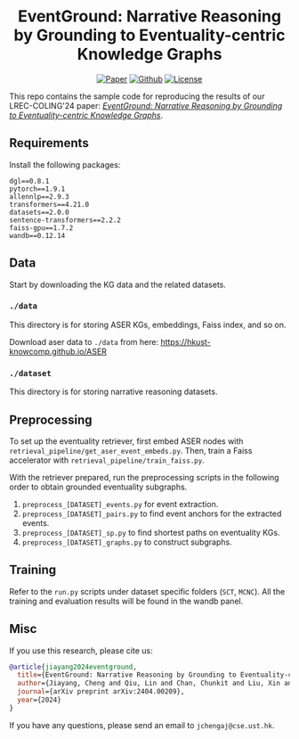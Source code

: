 <h1 align="center">EventGround: Narrative Reasoning by Grounding to Eventuality-centric Knowledge Graphs</h1>
<p align="center">
    <a href="https://arxiv.org/abs/2404.00209"><img src="https://img.shields.io/badge/arXiv-2404.00209-b31b1b.svg" alt="Paper"></a>
    <a href="https://github.com/LFhase/PAIR"><img src="https://img.shields.io/badge/-Github-grey?logo=github" alt="Github"></a>
    <!-- <a href="https://colab.research.google.com/drive/1t0_4BxEJ0XncyYvn_VyEQhxwNMvtSUNx?usp=sharing"><img src="https://colab.research.google.com/assets/colab-badge.svg" alt="Colab"></a> -->
    <a href=""> <img alt="License" src="https://img.shields.io/static/v1?label=Pub&message=LREC-COLING%2724&color=blue"> </a>
    <!-- <a href="https://github.com/LFhase/PAIR/blob/main/LICENSE"> <img alt="License" src="https://img.shields.io/github/license/LFhase/PAIR?color=blue"> </a> -->
    <!-- <a href="https://neurips.cc/virtual/2022/poster/54643"> <img src="https://img.shields.io/badge/Video-grey?logo=Kuaishou&logoColor=white" alt="Video"></a> -->
    <!-- <a href="https://lfhase.win/files/slides/PAIR.pdf"> <img src="https://img.shields.io/badge/Slides-grey?&logo=MicrosoftPowerPoint&logoColor=white" alt="Slides"></a> -->
    <!-- <a href="https://icml.cc/media/PosterPDFs/ICML%202022/a8acc28734d4fe90ea24353d901ae678.png"> <img src="https://img.shields.io/badge/Poster-grey?logo=airplayvideo&logoColor=white" alt="Poster"></a> -->
</p>


This repo contains the sample code for reproducing the results of our LREC-COLING'24 paper: *[EventGround: Narrative Reasoning by Grounding to Eventuality-centric Knowledge Graphs](https://arxiv.org/abs/2404.00209)*.

## Requirements

Install the following packages:

```
dgl==0.8.1
pytorch==1.9.1
allennlp==2.9.3
transformers==4.21.0
datasets==2.0.0
sentence-transformers==2.2.2
faiss-gpu==1.7.2
wandb==0.12.14
```

## Data

Start by downloading the KG data and the related datasets.

### `./data`

This directory is for storing ASER KGs, embeddings, Faiss index, and so on.

Download aser data to `./data` from here: https://hkust-knowcomp.github.io/ASER

### `./dataset`

This directory is for storing narrative reasoning datasets.

## Preprocessing

To set up the eventuality retriever, first embed ASER nodes with `retrieval_pipeline/get_aser_event_embeds.py`. Then, train a Faiss accelerator with `retrieval_pipeline/train_faiss.py`.

With the retriever prepared, run the preprocessing scripts in the following order to obtain grounded eventuality subgraphs.

1. `preprocess_[DATASET]_events.py` for event extraction.
2. `preprocess_[DATASET]_pairs.py` to find event anchors for the extracted events.
3. `preprocess_[DATASET]_sp.py` to find shortest paths on eventuality KGs.
4. `preprocess_[DATASET]_graphs.py` to construct subgraphs.

## Training

Refer to the `run.py` scripts under dataset specific folders (`SCT`, `MCNC`).
All the training and evaluation results will be found in the wandb panel.

## Misc

If you use this research, please cite us:
```bibtex
@article{jiayang2024eventground,
  title={EventGround: Narrative Reasoning by Grounding to Eventuality-centric Knowledge Graphs},
  author={Jiayang, Cheng and Qiu, Lin and Chan, Chunkit and Liu, Xin and Song, Yangqiu and Zhang, Zheng},
  journal={arXiv preprint arXiv:2404.00209},
  year={2024}
}
```

If you have any questions, please send an email to `jchengaj@cse.ust.hk`.
